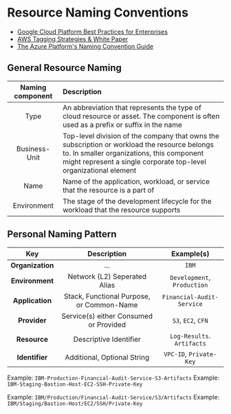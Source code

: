 # Resource Naming Conventions #

- [Google Cloud Platform Best Practices for Enterprises](https://cloud.google.com/docs/enterprise/best-practices-for-enterprise-organizations)
- [AWS Tagging Strategies & White Paper](https://d1.awsstatic.com/whitepapers/aws-tagging-best-practices.pdf)
- [The Azure Platform's Naming Convention Guide](https://docs.microsoft.com/en-us/azure/cloud-adoption-framework/ready/azure-best-practices/resource-naming)

## General Resource Naming ##

| Naming component | Description                                                                                                                                                                                                    |
|:----------------:|:---------------------------------------------------------------------------------------------------------------------------------------------------------------------------------------------------------------|
|       Type       | An abbreviation that represents the type of cloud resource or asset. The component is often used as a prefix or suffix in the name                                                                             |
|  Business-Unit   | Top-level division of the company that owns the subscription or workload the resource belongs to. In smaller organizations, this component might represent a single corporate top-level organizational element |
|       Name       | Name of the application, workload, or service that the resource is a part of                                                                                                                                   |
|   Environment    | The stage of the development lifecycle for the workload that the resource supports                                                                                                                             |

## Personal Naming Pattern ##

|       Key        |                Description                |         Example(s)          |
|:----------------:|:-----------------------------------------:|:---------------------------:|
| **Organization** |                    ...                    |            `IBM`            |
| **Environment**  |       Network (L2) Seperated Alias        | `Development`, `Production` |
| **Application**  | Stack, Functional Purpose, or Common-Name |  `Financial-Audit-Service`  |
|   **Provider**   |  Service(s) either Consumed or Provided   |     `S3`, `EC2`, `CFN`      |
|   **Resource**   |          Descriptive Identifier           | `Log-Results`. `Artifacts`  |
|  **Identifier**  |        Additional, Optional String        |   `VPC-ID`, `Private-Key`   |

Example: `IBM-Production-Financial-Audit-Service-S3-Artifacts`
Example: `IBM-Staging-Bastion-Host-EC2-SSH-Private-Key`

Example: `IBM/Production/Financial-Audit-Service/S3/Artifacts`
Example: `IBM/Staging/Bastion-Host/EC2/SSH/Private-Key`


